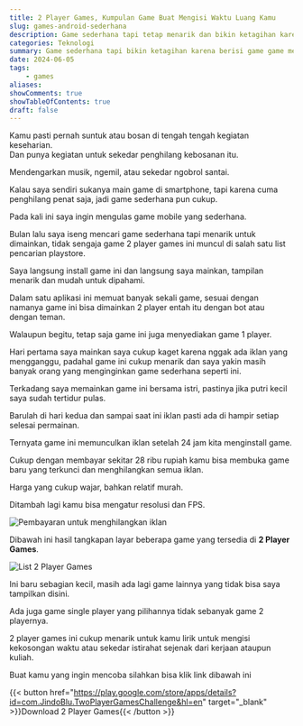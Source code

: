 ```yaml
---
title: 2 Player Games, Kumpulan Game Buat Mengisi Waktu Luang Kamu
slug: games-android-sederhana
description: Game sederhana tapi tetap menarik dan bikin ketagihan karena berisi kumpulan game game menarik yang bisa kamu mainkan diwaktu luang kamu
categories: Teknologi
summary: Game sederhana tapi bikin ketagihan karena berisi game game menarik yang bisa kamu mainkan diwaktu luang, uniknya bisa dimainkan oleh 2 orang diwaktu bersamaan. Cobain Yuk!
date: 2024-06-05
tags: 
    - games
aliases: 
showComments: true
showTableOfContents: true
draft: false
---
```


Kamu pasti pernah suntuk atau bosan di tengah tengah kegiatan keseharian.\
Dan punya kegiatan untuk sekedar penghilang kebosanan itu.

Mendengarkan musik, ngemil, atau sekedar ngobrol santai.

Kalau saya sendiri sukanya main game di smartphone, tapi karena cuma penghilang penat saja, jadi game sederhana pun cukup.

Pada kali ini saya ingin mengulas game mobile yang sederhana.

Bulan lalu saya iseng mencari game sederhana tapi menarik untuk dimainkan, tidak sengaja game 2 player games ini muncul di salah satu list pencarian playstore.

Saya langsung install game ini dan langsung saya mainkan, tampilan menarik dan mudah untuk dipahami.

Dalam satu aplikasi ini memuat banyak sekali game, sesuai dengan namanya game ini bisa dimainkan 2 player entah itu dengan bot atau dengan teman.

Walaupun begitu, tetap saja game ini juga menyediakan game 1 player.

<div>
<script async src="https://pagead2.googlesyndication.com/pagead/js/adsbygoogle.js?client=ca-pub-1028861450285140"
     crossorigin="anonymous"></script>
<!-- Iklan horizontal -->
<ins class="adsbygoogle"
     style="display:block"
     data-ad-client="ca-pub-1028861450285140"
     data-ad-slot="1294831496"
     data-ad-format="auto"
     data-full-width-responsive="true"></ins>
<script>
     (adsbygoogle = window.adsbygoogle || []).push({});
</script>
</div>

Hari pertama saya mainkan saya cukup kaget karena nggak ada iklan yang mengganggu, padahal game ini cukup menarik dan saya yakin masih banyak orang yang menginginkan game sederhana seperti ini.

Terkadang saya memainkan game ini bersama istri, pastinya jika putri kecil saya sudah tertidur pulas.

Barulah di hari kedua dan sampai saat ini iklan pasti ada di hampir setiap selesai permainan.

Ternyata game ini memunculkan iklan setelah 24 jam kita menginstall game.

Cukup dengan membayar sekitar 28 ribu rupiah kamu bisa membuka game baru yang terkunci dan menghilangkan semua iklan. 

Harga yang cukup wajar, bahkan relatif murah.

Ditambah lagi kamu bisa mengatur resolusi dan FPS.

![Pembayaran untuk menghilangkan iklan](/img/2-player-games/setting.jpg)

Dibawah ini hasil tangkapan layar beberapa game yang tersedia di **2 Player Games**.

![List 2 Player Games](/img/2-player-games/list-games.jpg)

Ini baru sebagian kecil, masih ada lagi game lainnya yang tidak bisa saya tampilkan disini.

Ada juga game single player yang pilihannya tidak sebanyak game 2 playernya.

2 player games ini cukup menarik untuk kamu lirik untuk mengisi kekosongan waktu atau sekedar istirahat sejenak dari kerjaan ataupun kuliah.

Buat kamu yang ingin mencoba silahkan bisa klik link dibawah ini

{{< button href="https://play.google.com/store/apps/details?id=com.JindoBlu.TwoPlayerGamesChallenge&hl=en" target="_blank" >}}Download 2 Player Games{{< /button >}}



